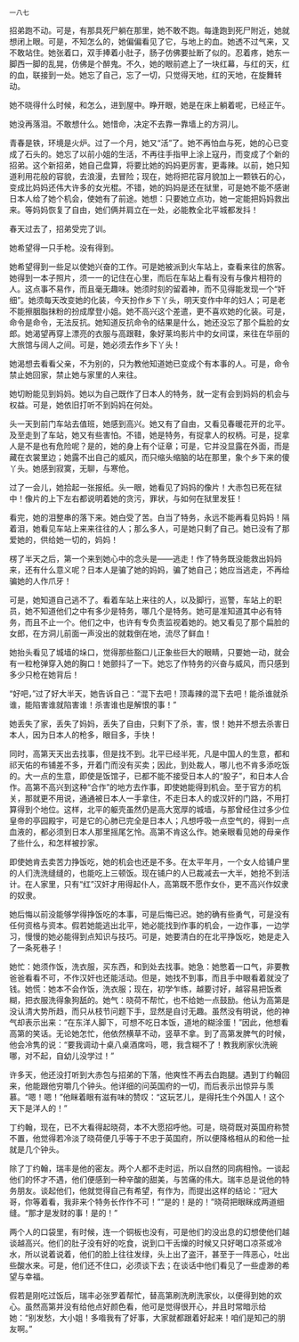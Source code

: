     一八七 

   招弟跑不动。可是，有那具死尸躺在那里，她不敢不跑。每逢跑到死尸附近，她就想闭上眼。可是，不知怎么的，她偏偏看见了它，与地上的血。她透不过气来，又不敢站住。她张着口，双手捧着小肚子，肠子仿佛要扯断了似的。忍着疼，她东一脚西一脚的乱晃，仿佛是个醉鬼。不久，她的眼前遮上了一块红幕，与红的天，红的血，联接到一处。她忘了自己，忘了一切，只觉得天地，红的天地，在旋舞转动。

   她不晓得什么时候，和怎么，进到屋中。睁开眼，她是在床上躺着呢，已经正午。

   她没再落泪。不敢想什么。她惜命，决定不去靠一靠墙上的方洞儿。

   青春是铁，环境是火炉。过了一个月，她又“活”了。她不再怕血与死，她的心已变成了石头的。她忘了以前小姐的生活，不再往手指甲上涂上寇丹，而变成了个新的招弟。这个新招弟，她自己盘算，将要比她的妈妈更厉害，更毒辣。以前，她只知道利用花般的容貌，去浪漫，去冒险；现在，她将把花容月貌加上一颗铁石的心，变成比妈妈还伟大许多的女光棍。不错，她的妈妈是还在狱里，可是她不能不感谢日本人给了她个机会，使她有了前途。她想：只要她立点功，她一定能把妈妈救出来。等妈妈恢复了自由，她们俩并肩立在一处，必能教全北平城都发抖！

   春天过去了，招弟受完了训。

   她希望得一只手枪。没有得到。

   她希望得到一些足以使她兴奋的工作。可是她被派到火车站上，查看来往的旅客。她得到一本子照片，须一一的记住在心里，而后在车站上看有没有与像片相符的人。这点事不易作，而且毫无趣味。她须时刻的留着神，而不见得能发现一个“奸细”。她须每天改变她的化装，今天扮作乡下丫头，明天变作中年的妇人；可是老不能擦胭脂抹粉的扮成摩登小姐。她不高兴这个差遣，更不喜欢她的化装。可是，命令是命令，无法反抗。她知道反抗命令的结果是什么，她还没忘了那个扁脸的女郎。她渴望再穿上漂亮的衣服与高跟鞋，象好莱坞影片中的女间谍，来往在华丽的大旅馆与阔人之间。可是，她必须去作乡下丫头！

   她渴想去看看父亲，不为别的，只为教他知道她已变成个有本事的人。可是，命令禁止她回家，禁止她与家里的人来往。

   她切盼能见到妈妈。她以为自己既作了日本人的特务，就一定有会到妈妈的机会与权益。可是，她依旧打听不到妈妈在何处。

   头一天到前门车站去值班，她感到高兴。她又有了自由，又看见春暖花开的北平。及至走到了车站，她又有些害怕。不错，她是特务，有捉拿人的权柄。可是，捉拿人是不是也有危险呢？是的，她的身上有个证章；可是，它并没显露在外面，而是藏在衣裳里边；她露不出自己的威风，而只缩头缩脑的站在那里，象个乡下来的傻丫头。她感到寂寞，无聊，与寒伧。

   过了一会儿，她拾起一张报纸。头一眼，她看见了妈妈的像片！大赤包已死在狱中！像片的上下左右都说明着她的贪污，罪状，与如何在狱里发狂！

   看完，她的泪整串的落下来。她白受了苦。白当了特务，永远不能再看见妈妈！隔着泪，她看见车站上来来往往的人；那么多人，可是她只剩了自己。她已没有了那爱她的，供给她一切的，妈妈！

   楞了半天之后，第一个来到她心中的念头是——逃走！作了特务既没能救出妈妈来，还有什么意义呢？日本人是骗了她的妈妈，骗了她自己；她应当逃走，不再给骗她的人作爪牙！

   可是，她知道自己逃不了。看着车站上来往的人，以及脚行，巡警，车站上的职员，她不知道他们之中有多少是特务，哪几个是特务。她可是准知道其中必有特务，而且不止一个。他们之中，也许有专负责监视着她的。她又看见了那个扁脸的女郎，在方洞儿前面一声没出的就栽倒在地，流尽了鲜血！

   她抬头看见了城墙的垛口，觉得那些豁口儿正象些巨大的眼睛，只要她一动，就会有一粒枪弹穿入她的胸口！她颤抖了一下。她忘了作特务的兴奋与威风，而只感到多少只枪在她背后！

   “好吧，”过了好大半天，她告诉自己：“混下去吧！顶毒辣的混下去吧！能杀谁就杀谁，能陷害谁就陷害谁！杀害谁也是解恨的事！”

   她丢失了家，丢失了妈妈，丢失了自由，只剩下了杀，害，恨！她并不想去杀害日本人，因为日本人的枪多，眼目多，手快！

   同时，高第天天出去找事，但是找不到。北平已经半死，凡是中国人的生意，都和祁天佑的布铺差不多，开着门而没有买卖；因此，到处裁人，哪儿也不肯多添吃饭的。大一点的生意，即使是饭馆子，已都不能不接受日本人的“股子”，和日本人合作。高第不高兴到这种“合作”的地方去作事，即使她能得到机会。至于官方的机关，那就更不用说，通通被日本人一手拿住，不走日本人的或汉奸的门路，不用打算得到个地位。这样，北平的躯壳虽然仍是高大宽厚的城墙，与那曾经住过多少位皇帝的亭园殿宇，可是它的心肺已完全是日本人；凡想呼吸一点空气的，得到一点血液的，都必须到日本人那里摇尾乞怜。高第不肯这么作。她亲眼看见她的母亲作了些什么，和怎样被抄家。

   即使她肯去卖苦力挣饭吃，她的机会也还是不多。在太平年月，一个女人给铺户里的人们洗洗缝缝的，也能吃上三顿饭。现在铺户的人已裁减去一大半，她抢不到活计。在人家里，只有“红”汉奸才用得起仆人，高第既不愿作女仆，更不高兴作奴隶的奴隶。

   她后悔以前没能够学得挣饭吃的本事，可是后悔已迟。她的确有些勇气，可是没有任何资格与资本。假若她能逃出北平，她必能找到作事的机会，一边作事，一边学习，慢慢的她必能得到点知识与技巧。可是，她要清白的在北平挣饭吃，她是走入了一条死巷子！

   她忙：她须作饭，洗衣服，买东西，和到处去找事。她急：她憋着一口气，非要教爸爸看看不可，不作汉奸也还能活动。但是，她找不到事，而且手中眼看着就没了钱。她慌：她本不会作饭，洗衣服；现在，初学乍练，越要讨好，越容易把饭煮糊，把衣服洗得象狗舐的。她气：晓荷不帮忙，也不给她一点鼓励。他认为高第是没认清大势所趋，而只从枝节问题下手，显然是自讨无趣。虽然没有明说，他的神气却表示出来：“在东洋人脚下，可想不吃日本饭，道地的糊涂蛋！”因此，他想看高第的笑话。无论她怎忙，他依然横草不动，竖草不拿。到了高第发脾气的时候，他会冷隽的说：“要我调动十桌八桌酒席吗，嗯，我含糊不了！教我刷家伙洗碗哪，对不起，自幼儿没学过！”

   许多天，他还没打听到大赤包与招弟的下落，他爽性不再去白跑腿。遇到丁约翰回来，他能跟他穷嚼几个钟头。他详细的问英国府的一切，而后表示出惊异与羡慕。“嗯！嗯！”他眯着眼有滋有味的赞叹：“这玩艺儿，是得托生个外国人！这个天下是洋人的！”

   丁约翰，现在，已不大看得起晓荷，本不大愿招呼他。可是，晓荷既对英国府称赞不置，他觉得若冷淡了晓荷便几乎等于不忠于英国府，所以便降格相从的和他一扯就是几个钟头。

   除了丁约翰，瑞丰是他的密友。两个人都不走时运，所以自然的同病相怜。一谈起他们的怀才不遇，他们便感到一种辛酸的甜美，与苦痛的伟大。瑞丰总是说他的特务朋友。谈起他们，他就觉得自己有希望，有作为，而提出这样的结论：“冠大哥，你等着看，我非来个特务长作作不可！”“是的！是的！”晓荷把眼眯成两道细缝。“那才是发财的事！是的！”

   两个人的口袋里，有时候，连一个铜板也没有，可是他们的没出息的幻想使他们越谈越高兴。他们的肚子没有好的吃食，说到口干舌燥的时候又只好喝口凉茶或冷水，所以说着说着，他们的脸上往往发绿，头上出了盗汗，甚至于一阵恶心，吐出些酸水来。可是，他们还不住口，必须谈下去；在谈话中他们看见了一些虚渺的希望与幸福。

   假若是刚吃过饭后，瑞丰必张罗着帮忙，替高第刷洗刷洗家伙，以便得到她的欢心。虽然高第并没有给他点好颜色看，他可是觉得很开心，并且时常暗示给她：“别发愁，大小姐！多喒我有了好事，大家就都跟着好起来！咱们是知己的朋友啊。”

